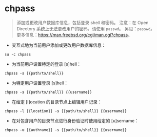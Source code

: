 # chpass

> 添加或更改用户数据库信息，包括登录 shell 和密码。
> 注意：在 Open Directory 系统上无法更改用户的密码，请使用 `passwd`。
> 另见：`passwd`。
> 更多信息：<https://man.freebsd.org/cgi/man.cgi?chpass>。

- 交互式地为当前用户添加或更改用户数据库信息：

`su -c chpass`

- 为当前用户设置特定的登录 [s]hell：

`chpass -s {{path/to/shell}}`

- 为特定用户设置登录 [s]hell：

`chpass -s {{path/to/shell}} {{username}}`

- 在给定 [l]ocation 的目录节点上编辑用户记录：

`chpass -l {{location}} -s {{path/to/shell}} {{username}}`

- 在对包含用户的目录节点进行身份验证时使用给定的 [u]sername：

`chpass -u {{authname}} -s {{path/to/shell}} {{username}}`